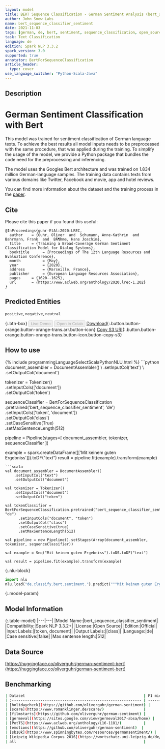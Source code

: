 ```yaml
---
layout: model
title: BERT Sequence Classification - German Sentiment Analysis (bert_sequence_classifier_sentiment)
author: John Snow Labs
name: bert_sequence_classifier_sentiment
date: 2021-11-03
tags: [german, de, bert, sentiment, sequence_classification, open_source]
task: Text Classification
language: de
edition: Spark NLP 3.3.2
spark_version: 3.0
supported: true
annotator: BertForSequenceClassification
article_header:
  type: cover
use_language_switcher: "Python-Scala-Java"
---
```


## Description

# German Sentiment Classification with Bert

This model was trained for sentiment classification of German language texts. To achieve the best results all model inputs needs to be preprocessed with the same procedure, that was applied during the training. To simplify the usage of the model,
we provide a Python package that bundles the code need for the preprocessing and inferencing.

The model uses the Googles Bert architecture and was trained on 1.834 million German-language samples. The training data contains texts from various domains like Twitter, Facebook and movie, app and hotel reviews.

You can find more information about the dataset and the training process in the [paper](http://www.lrec-conf.org/proceedings/lrec2020/pdf/2020.lrec-1.202.pdf).

## Cite

Please cite this paper if you found this useful:

```
@InProceedings{guhr-EtAl:2020:LREC,
  author    = {Guhr, Oliver  and  Schumann, Anne-Kathrin  and  Bahrmann, Frank  and  BÃ¶hme, Hans Joachim},
  title     = {Training a Broad-Coverage German Sentiment Classification Model for Dialog Systems},
  booktitle      = {Proceedings of The 12th Language Resources and Evaluation Conference},
  month          = {May},
  year           = {2020},
  address        = {Marseille, France},
  publisher      = {European Language Resources Association},
  pages     = {1620--1625},
  url       = {https://www.aclweb.org/anthology/2020.lrec-1.202}
}
```

## Predicted Entities

`positive`, `negative`, `neutral`

{:.btn-box}
<button class="button button-orange" disabled>Live Demo</button>
<button class="button button-orange" disabled>Open in Colab</button>
[Download](https://s3.amazonaws.com/auxdata.johnsnowlabs.com/public/models/bert_sequence_classifier_sentiment_de_3.3.2_3.0_1635941038799.zip){:.button.button-orange.button-orange-trans.arr.button-icon}
[Copy S3 URI](s3://auxdata.johnsnowlabs.com/public/models/bert_sequence_classifier_sentiment_de_3.3.2_3.0_1635941038799.zip){:.button.button-orange.button-orange-trans.button-icon.button-copy-s3}

## How to use



<div class="tabs-box" markdown="1">
{% include programmingLanguageSelectScalaPythonNLU.html %}
```python
document_assembler = DocumentAssembler() \
    .setInputCol('text') \
    .setOutputCol('document')

tokenizer = Tokenizer() \
    .setInputCols(['document']) \
    .setOutputCol('token')

sequenceClassifier = BertForSequenceClassification \
      .pretrained('bert_sequence_classifier_sentiment', 'de') \
      .setInputCols(['token', 'document']) \
      .setOutputCol('class') \
      .setCaseSensitive(True) \
      .setMaxSentenceLength(512)

pipeline = Pipeline(stages=[
    document_assembler,
    tokenizer,
    sequenceClassifier
])

example = spark.createDataFrame([['Mit keinem guten Ergebniss']]).toDF("text")
result = pipeline.fit(example).transform(example)
```
```scala
val document_assembler = DocumentAssembler()
    .setInputCol("text")
    .setOutputCol("document")

val tokenizer = Tokenizer()
    .setInputCols("document")
    .setOutputCol("token")

val tokenClassifier = BertForSequenceClassification.pretrained("bert_sequence_classifier_sentiment", "de")
      .setInputCols("document", "token")
      .setOutputCol("class")
      .setCaseSensitive(true)
      .setMaxSentenceLength(512)

val pipeline = new Pipeline().setStages(Array(document_assembler, tokenizer, sequenceClassifier))

val example = Seq("Mit keinem guten Ergebniss").toDS.toDF("text")

val result = pipeline.fit(example).transform(example)
```


{:.nlu-block}
```python
import nlu
nlu.load("de.classify.bert.sentiment.").predict("""Mit keinem guten Ergebniss""")
```

</div>

{:.model-param}
## Model Information

{:.table-model}
|---|---|
|Model Name:|bert_sequence_classifier_sentiment|
|Compatibility:|Spark NLP 3.3.2+|
|License:|Open Source|
|Edition:|Official|
|Input Labels:|[token, document]|
|Output Labels:|[class]|
|Language:|de|
|Case sensitive:|false|
|Max sentense length:|512|

## Data Source

[https://huggingface.co/oliverguhr/german-sentiment-bert](https://huggingface.co/oliverguhr/german-sentiment-bert)

## Benchmarking

```bash
| Dataset                                                      | F1 micro Score |
| :----------------------------------------------------------- | -------------: |
| [holidaycheck](https://github.com/oliverguhr/german-sentiment) |         0.9568 |
| [scare](https://www.romanklinger.de/scare/)                  |         0.9418 |
| [filmstarts](https://github.com/oliverguhr/german-sentiment) |         0.9021 |
| [germeval](https://sites.google.com/view/germeval2017-absa/home) |         0.7536 |
| [PotTS](https://www.aclweb.org/anthology/L16-1181/)          |         0.6780 |
| [emotions](https://github.com/oliverguhr/german-sentiment)  |         0.9649 |
| [sb10k](https://www.spinningbytes.com/resources/germansentiment/) |         0.7376 |
| [Leipzig Wikipedia Corpus 2016](https://wortschatz.uni-leipzig.de/de/download/german) |         0.9967 |
| all                                                          |         0.9639 |
```